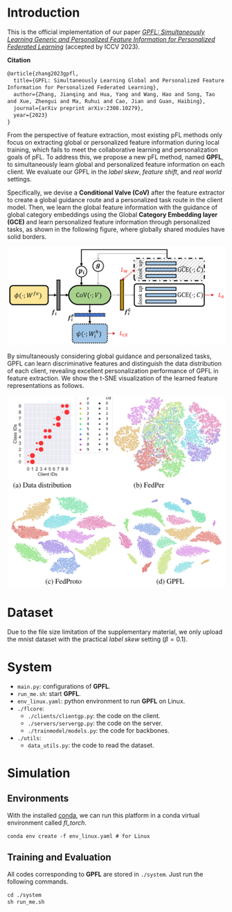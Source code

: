 # Introduction

This is the official implementation of our paper [*GPFL: Simultaneously Learning Generic and Personalized Feature Information for Personalized Federated Learning*](https://arxiv.org/pdf/2308.10279.pdf) (accepted by ICCV 2023). 

**Citation**

```
@article{zhang2023gpfl,
  title={GPFL: Simultaneously Learning Global and Personalized Feature Information for Personalized Federated Learning},
  author={Zhang, Jianqing and Hua, Yang and Wang, Hao and Song, Tao and Xue, Zhengui and Ma, Ruhui and Cao, Jian and Guan, Haibing},
  journal={arXiv preprint arXiv:2308.10279},
  year={2023}
}
```

From the perspective of feature extraction, most existing pFL methods only focus on extracting global or personalized feature information during local training, which fails to meet the collaborative learning and personalization goals of pFL. To address this, we propose a new pFL method, named **GPFL**, to simultaneously learn global and personalized feature information on each client. We evaluate our GPFL in the *label skew*, *feature shift*, and *real world* settings. 

Specifically, we devise a **Conditional Valve (CoV)** after the feature extractor to create a global guidance route and a personalized task route in the client model. Then, we learn the global feature information with the guidance of global category embeddings using the Global **Category Embedding layer (GCE)** and learn personalized feature information through personalized tasks, as shown in the following figure, where globally shared modules have solid borders. 

![](./figs/fig1.png)

By simultaneously considering global guidance and personalized tasks, GPFL can learn discriminative features and distinguish the data distribution of each client, revealing excellent personalization performance of GPFL in feature extraction. We show the t-SNE visualization of the learned feature representations as follows. 

![](./figs/fig2.png)


# Dataset

Due to the file size limitation of the supplementary material, we only upload the mnist dataset with the practical *label skew* setting ($\beta=0.1$). 


# System

- `main.py`: configurations of **GPFL**. 
- `run_me.sh`: start **GPFL**. 
- `env_linux.yaml`: python environment to run **GPFL** on Linux. 
- `./flcore`: 
    - `./clients/clientgp.py`: the code on the client. 
    - `./servers/servergp.py`: the code on the server. 
    - `./trainmodel/models.py`: the code for backbones. 
- `./utils`:
    - `data_utils.py`: the code to read the dataset. 

# Simulation

## Environments
With the installed [conda](https://repo.anaconda.com/miniconda/Miniconda3-latest-Linux-x86_64.sh), we can run this platform in a conda virtual environment called *fl_torch*. 
```
conda env create -f env_linux.yaml # for Linux
```


## Training and Evaluation

All codes corresponding to **GPFL** are stored in `./system`. Just run the following commands.

```
cd ./system
sh run_me.sh
```